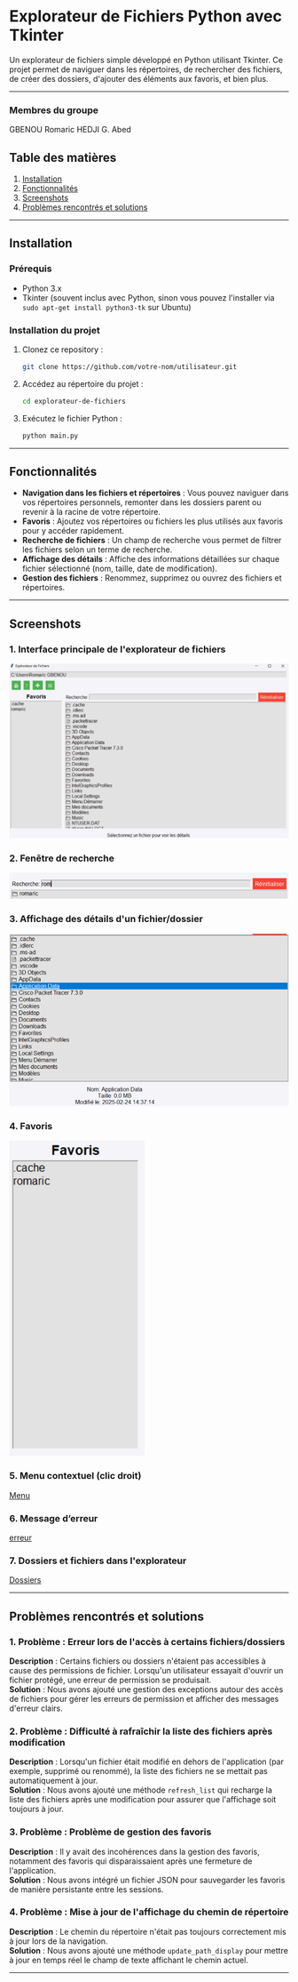 
# Explorateur de Fichiers Python avec Tkinter

Un explorateur de fichiers simple développé en Python utilisant Tkinter. Ce projet permet de naviguer dans les répertoires, de rechercher des fichiers, de créer des dossiers, d'ajouter des éléments aux favoris, et bien plus.

---

### Membres du groupe
GBENOU Romaric
HEDJI G. Abed
## Table des matières

1. [Installation](#installation)
2. [Fonctionnalités](#fonctionnalités)
3. [Screenshots](#screenshots)
4. [Problèmes rencontrés et solutions](#problèmes-rencontrés-et-solutions)

---

## Installation

### Prérequis
- Python 3.x
- Tkinter (souvent inclus avec Python, sinon vous pouvez l'installer via `sudo apt-get install python3-tk` sur Ubuntu)
  
### Installation du projet
1. Clonez ce repository :
   ```bash
   git clone https://github.com/votre-nom/utilisateur.git
   ```
2. Accédez au répertoire du projet :
   ```bash
   cd explorateur-de-fichiers
   ```
3. Exécutez le fichier Python :
   ```bash
   python main.py
   ```

---

## Fonctionnalités

- **Navigation dans les fichiers et répertoires** : Vous pouvez naviguer dans vos répertoires personnels, remonter dans les dossiers parent ou revenir à la racine de votre répertoire.
- **Favoris** : Ajoutez vos répertoires ou fichiers les plus utilisés aux favoris pour y accéder rapidement.
- **Recherche de fichiers** : Un champ de recherche vous permet de filtrer les fichiers selon un terme de recherche.
- **Affichage des détails** : Affiche des informations détaillées sur chaque fichier sélectionné (nom, taille, date de modification).
- **Gestion des fichiers** : Renommez, supprimez ou ouvrez des fichiers et répertoires.

---

## Screenshots

### 1. Interface principale de l'explorateur de fichiers
![Interface principale](screenshot1.png)

### 2. Fenêtre de recherche
![Fenêtre de recherche](screenshot2.png)

### 3. Affichage des détails d'un fichier/dossier
![Détails](screenshot3.png)

### 4. Favoris
![favoris](screenshot4.png)

### 5. Menu contextuel (clic droit)
[Menu](screenshot5.png)

### 6. Message d’erreur
[erreur](screenshot6.png)

### 7. Dossiers et fichiers dans l'explorateur
[Dossiers](screenshot7.png)

---

## Problèmes rencontrés et solutions

### 1. Problème : **Erreur lors de l'accès à certains fichiers/dossiers**  
**Description** : Certains fichiers ou dossiers n'étaient pas accessibles à cause des permissions de fichier. Lorsqu'un utilisateur essayait d'ouvrir un fichier protégé, une erreur de permission se produisait.  
**Solution** : Nous avons ajouté une gestion des exceptions autour des accès de fichiers pour gérer les erreurs de permission et afficher des messages d'erreur clairs.

### 2. Problème : **Difficulté à rafraîchir la liste des fichiers après modification**  
**Description** : Lorsqu'un fichier était modifié en dehors de l'application (par exemple, supprimé ou renommé), la liste des fichiers ne se mettait pas automatiquement à jour.  
**Solution** : Nous avons ajouté une méthode `refresh_list` qui recharge la liste des fichiers après une modification pour assurer que l'affichage soit toujours à jour.

### 3. Problème : **Problème de gestion des favoris**  
**Description** : Il y avait des incohérences dans la gestion des favoris, notamment des favoris qui disparaissaient après une fermeture de l'application.  
**Solution** : Nous avons intégré un fichier JSON pour sauvegarder les favoris de manière persistante entre les sessions.

### 4. Problème : **Mise à jour de l'affichage du chemin de répertoire**  
**Description** : Le chemin du répertoire n'était pas toujours correctement mis à jour lors de la navigation.  
**Solution** : Nous avons ajouté une méthode `update_path_display` pour mettre à jour en temps réel le champ de texte affichant le chemin actuel.

---


